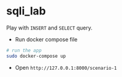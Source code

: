 # sqli_lab

Play with `INSERT` and `SELECT` query.
- Run docker compose file

```bash
# run the app
sudo docker-compose up
```
- Open `http://127.0.0.1:8000/scenario-1`